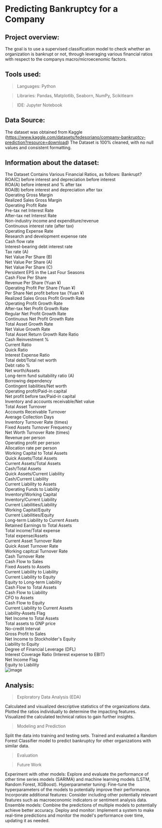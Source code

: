 # Predicting Bankruptcy for a Company

## Project overview:

The goal is to use a supervised classification model to check whether an organization is bankrupt or not, through leveraging various financial ratios with respect to the companys macro/microecenomic factors. 

## Tools used: 

>Languages: Python

>Libraries: Pandas, Matplotlib, Seaborn, NumPy, Scikitlearn

>IDE: Jupyter Notebook

## Data Source: 

The dataset was obtained from Kaggle (https://www.kaggle.com/datasets/fedesoriano/company-bankruptcy-prediction?resource=download)
The Dataset is 100% cleaned, with no null values and consistent formatting.

## Information about the dataset:

The Dataset Contains Various Financial Ratios, as follows:
Bankrupt?  
ROA(C) before interest and depreciation before interest  
ROA(A) before interest and % after tax  
ROA(B) before interest and depreciation after tax  
Operating Gross Margin  
Realized Sales Gross Margin  
Operating Profit Rate  
Pre-tax net Interest Rate  
After-tax net Interest Rate  
Non-industry income and expenditure/revenue  
Continuous interest rate (after tax)  
Operating Expense Rate  
Research and development expense rate  
Cash flow rate  
Interest-bearing debt interest rate  
Tax rate (A)  
Net Value Per Share (B)  
Net Value Per Share (A)  
Net Value Per Share (C)  
Persistent EPS in the Last Four Seasons  
Cash Flow Per Share  
Revenue Per Share (Yuan ¥)  
Operating Profit Per Share (Yuan ¥)  
Per Share Net profit before tax (Yuan ¥)  
Realized Sales Gross Profit Growth Rate  
Operating Profit Growth Rate  
After-tax Net Profit Growth Rate  
Regular Net Profit Growth Rate  
Continuous Net Profit Growth Rate  
Total Asset Growth Rate  
Net Value Growth Rate  
Total Asset Return Growth Rate Ratio  
Cash Reinvestment %  
Current Ratio  
Quick Ratio  
Interest Expense Ratio  
Total debt/Total net worth  
Debt ratio %  
Net worth/Assets  
Long-term fund suitability ratio (A)  
Borrowing dependency  
Contingent liabilities/Net worth  
Operating profit/Paid-in capital  
Net profit before tax/Paid-in capital  
Inventory and accounts receivable/Net value  
Total Asset Turnover  
Accounts Receivable Turnover  
Average Collection Days  
Inventory Turnover Rate (times)  
Fixed Assets Turnover Frequency  
Net Worth Turnover Rate (times)  
Revenue per person  
Operating profit per person  
Allocation rate per person  
Working Capital to Total Assets  
Quick Assets/Total Assets  
Current Assets/Total Assets  
Cash/Total Assets  
Quick Assets/Current Liability  
Cash/Current Liability  
Current Liability to Assets  
Operating Funds to Liability  
Inventory/Working Capital  
Inventory/Current Liability  
Current Liabilities/Liability  
Working Capital/Equity  
Current Liabilities/Equity  
Long-term Liability to Current Assets  
Retained Earnings to Total Assets  
Total income/Total expense  
Total expense/Assets  
Current Asset Turnover Rate  
Quick Asset Turnover Rate  
Working capitcal Turnover Rate  
Cash Turnover Rate  
Cash Flow to Sales  
Fixed Assets to Assets  
Current Liability to Liability  
Current Liability to Equity  
Equity to Long-term Liability  
Cash Flow to Total Assets  
Cash Flow to Liability  
CFO to Assets  
Cash Flow to Equity  
Current Liability to Current Assets  
Liability-Assets Flag  
Net Income to Total Assets  
Total assets to GNP price  
No-credit Interval  
Gross Profit to Sales  
Net Income to Stockholder's Equity  
Liability to Equity  
Degree of Financial Leverage (DFL)  
Interest Coverage Ratio (Interest expense to EBIT)  
Net Income Flag  
Equity to Liability  
![image](https://github.com/user-attachments/assets/23d6ec36-aefd-4401-8718-926ce03c5e5d)

 
## Analysis:

>Exploratory Data Analysis (EDA)

Calculated and visualized descriptive statistics of the organizations data.
Plotted the ratios individually to determine the impacting features.
Visualized the calculated technical ratios to gain further insights.

>Modeling and Prediction

Split the data into training and testing sets.
Trained and evaluated a Random Forest Classifier model to predict bankruptcy for other organizations with similar data.

>Evaluation


>Future Work

Experiment with other models: Explore and evaluate the performance of other time series models (SARIMA) and machine learning models (LSTM, Random Forest, XGBoost).
Hyperparameter tuning: Fine-tune the hyperparameters of the models to potentially improve their performance.
Incorporate additional features: Consider including other potentially relevant features such as macroeconomic indicators or sentiment analysis data.
Ensemble models: Combine the predictions of multiple models to potentially achieve better accuracy.
Deploy and monitor: Implement a system to make real-time predictions and monitor the model's performance over time, updating it as needed.
